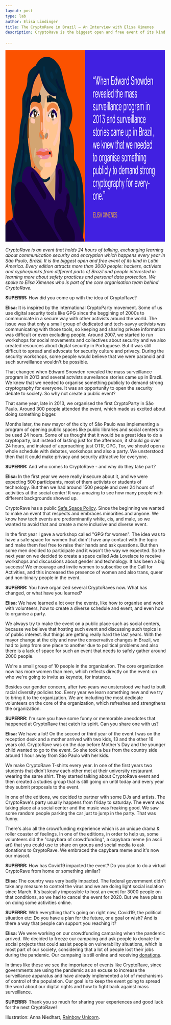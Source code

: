 ```yaml
---
layout: post
type: lab
author: Elisa Lindinger
title: The CryptoRave in Brazil – An Interview with Elisa Ximenes
description: CryptoRave is the biggest open and free event of its kind in Latin America. Every edition attracts more than 3000 people: hackers, activists and cypherpunks from different parts of Brazil and people interested in learning more about safety practices and personal data protection. 

---
```


<img src="/assets/img/blog/Elisa-1920x1080.png" alt="Image with Illustration of Elisa" width="500" height="600">
<p><em>CryptoRave is an event that holds 24 hours of talking, exchanging learning about communication security and encryption which happens every year in São Paulo, Brazil. It is the biggest open and free event of its kind in Latin America. Every edition attracts more than 3000 people: hackers, activists and cypherpunks from different parts of Brazil and people interested in learning more about safety practices and personal data protection. We spoke to Elisa Ximenes who is part of the core organisation team behind CryptoRave.
</em></p>


<p><b>SUPERRR:</b> How did you come up with the idea of CryptoRave? 
</p>
<p><b>Elisa:</b> It is inspired by the international CryptoParty movement. Some of us use digital security tools like GPG since the beggining of 2000s to communicate in a secure way with other activists around the world. The issue was that only a small group of dedicated and tech-savvy activists was communicating with those tools, so keeping and sharing private information was difficult or even excluding people. Around 2007, we started to run workshops for social movements and collectives about security and we also created resources about digital security in Portuguese. But it was still difficult to spread and advocate for security culture and privacy. During the security workshops, some people would believe that we were paranoid and such surveillance wouldn't be possible.

That changed when Edward Snowden revealed the mass surveillance program in 2013 and several actvists surveilance stories came up in Brazil. We knew that we needed to organise something publicly to demand strong cryptography for everyone. It was an opportunity to open the security debate to society. So why not create a public event?

That same year, late in 2013, we organised the first CryptoParty in São Paulo. Around 300 people attended the event, which made us excited about doing something bigger. 

Months later, the new mayor of the city of São Paulo was implementing a program of opening public spaces like public libraries and social centers to be used 24 hours. Some of us thought that it would be a great idea to do a cryptoparty, but instead of lasting just for the afternoon, it should go over 24 hours, and instead of approaching just OTR, GPG, Tor, we should open a whole schedule with debates, workshops and also a party. We unsterstood then that it could make privacy and security attractive for everyone.
</p>

<p><b>SUPERRR:</b> And who comes to CryptoRave - and why do they take part?</p>
<p><b>Elisa: </b>In the first year we were really insecure about it, and we were expecting 500 participants, most of them activists or students of technology. But then we had around 1500 people and over 24 hours of activities at the social center! It was amazing to see how many people with different backgrounds showed up. 

CryptoRave has a public [Safe Space Policy](https://we.riseup.net/cryptorave/politica-anti-assedio). Since the beginning we wanted to make an event that respects and embraces minorities and anyone. We know how tech events are predominantly white, cis, and male, so we wanted to avoid that and create a more inclusive and diverse event.

In the first year I gave a workshop called "GPG for women". The idea was to have a safe space for women that didn't have any contact with the topic and make them feel free to raise their hands and ask questions. But then some men decided to participate and it wasn't the way we expected. So the next year on we decided to create a space called Ada Lovelace to receive workshops and discussions about gender and technology. It has been a big success! We encourage and invite women to subscribe on the Call for Activities, and this increased the presence of women and also trans, queer and non-binary people in the event.
<p>

<p><b>SUPERRR:</b> You have organized several CryptoRaves now. What has changed, or what have you learned?
</p>

<p><b>Elisa:</b> We have learned a lot over the events, like how to organise and work with volunteers, how to create a diverse schedule and event, and even how to organise a party. 

We always try to make the event on a public place such as social centers, because we believe that hosting such event and discussing such topics is of public interest. But things are getting really hard the last years. With the mayor change at the city and now the conservative changes in Brazil, we had to jump from one place to another due to political problems and also there is a lack of space for such an event that needs to safely gather around 2000 people.

We're a small group of 10 people in the organization. The core organization now has more women than men, which reflects directly on the event: on who we're going to invite as keynote, for instance.

Besides our gender concern, after two years we unsterstood we had to built racial diversity policies too. Every year we learn something new and we try to bring it to the organization. We are including the most dedicate volunteers on the core of the organization, which refreshes and strengthens the organization.
</p>

<p><b>SUPERRR:</b> I'm sure you have some funny or memorable anecdotes that happened at CryptoRave that catch its spirit. Can you share one with us?</p>

<p><b>Elisa:</b> We have a lot! On the second or third year of the event I was on the reception desk and a mother arrived with two kids, 13 and the other 16 years old. CryptoRave was on the day before Mother's Day and the younger child wanted to go to the event. So she took a bus from the country side around 1 hour away from São Paulo with her kids. 

We make CryptoRave T-shirts every year. In one of the first years two students that didn't know each other met at their university restaurant wearing the same shirt. They started talking about CryptoRave event and then created a studies group that is still going on until today and every year they submit proposals to the event.

In one of the editions, we decided to partner with some DJs and artists. The CryptoRave's party usually happens from friday to saturday. The event was taking place at a social center and the music was freaking good. We saw some random people parking the car just to jump in the party. That was funny. 

There's also all the crowdfunding experience which is an unique drama & roller coaster of feelings. In one of the editions, in order to help us, some volunteers did the "capybara of crowdfunding", a capybara meme (in ascii art) that you could use to share on groups and social media to ask donations to CryptoRave. We embraced the capybara meme and it's now our mascot.
</p>

<p><b>SUPERRR:</b> How has Covid19 impacted the event? Do you plan to do a virtual CryptoRave from home or something similar?</p>

<p><b>Elisa:</b> The country was very badly impacted. The federal govermment didn't take any measure to control the virus and we are doing light social isolation since March. It's basically impossible to host an event for 3000 people on that conditions, so we had to cancel the event for 2020. But we have plans on doing some activities online.
</p>

<p><b>SUPERRR:</b> With everything that's going on right now, Covid19, the political situation etc: Do you have a plan for the future, or a goal or wish? And is there a way that people can support you reaching it?
</p>

<p><b>Elisa:</b> We were working on our crowdfunding campaing when the pandemic arrived. We decided to freeze our campaing and ask people to donate for social projects that could assist people on vulnerability situations, which is most part of our society, considering that a lot of people lost their jobs during the pandemic. Our campaing is still online and receiving <a href="https://www.catarse.me/cryptorave2020">donations</a>.

In times like these we see the importance of events like CryptoRave, since governments are using the pandemic as an excuse to increase the surveillance apparatus and have already implemented a lot of mechanisms of control of the population. Our goal is to keep the event going to spread the word about our digital rights and how to fight back against mass surveillance.
</p>

<p><b>SUPERRR:</b> Thank you so much for sharing your experiences and good luck for the next CryptoRave!</p>

<p>Illustration: Anna Niedhart, <a href="https://rainbow-unicorn.com/">Rainbow Unicorn</a>.</p>
